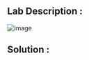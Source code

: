## Lab Description :

![image](https://github.com/ananthan05/Portswigger_labs/assets/140697378/37393827-6c23-4d95-b98b-401a11b8e7b5)

## Solution :
